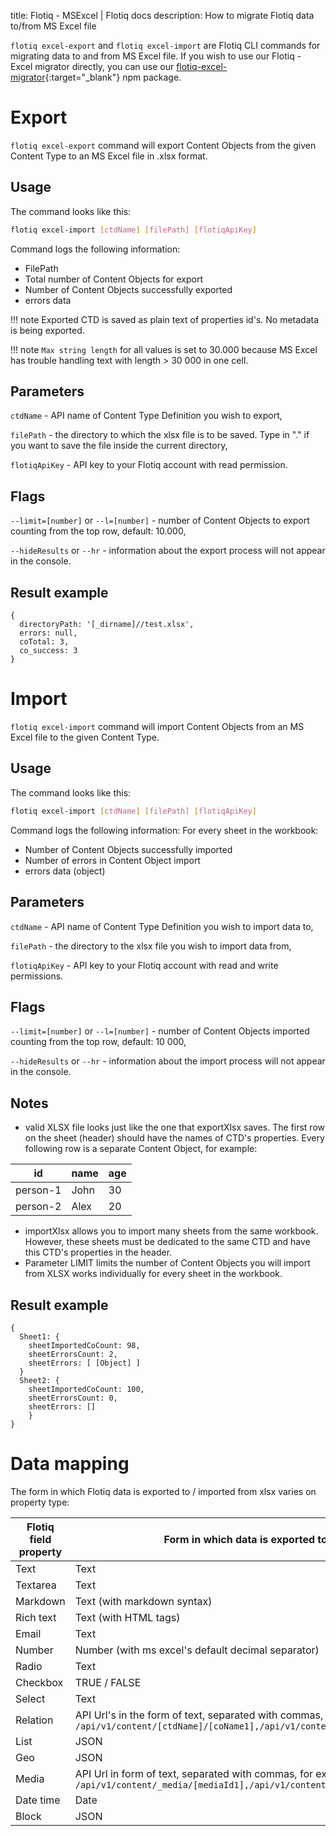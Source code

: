 title: Flotiq - MSExcel | Flotiq docs
description: How to migrate Flotiq data to/from MS Excel file

`flotiq excel-export` and `flotiq excel-import` are Flotiq CLI commands for migrating data to and from MS Excel file. If you wish to use our Flotiq - Excel migrator directly, you can use our [flotiq-excel-migrator](https://www.npmjs.com/package/flotiq-excel-migrator){:target="_blank"} npm package.

# Export

`flotiq excel-export` command will export Content Objects from the given Content Type to an MS Excel file in .xlsx format.

## Usage

The command looks like this:

```bash
flotiq excel-import [ctdName] [filePath] [flotiqApiKey]
```

Command logs the following information:
* FilePath
* Total number of Content Objects for export
* Number of Content Objects successfully exported
* errors data

!!! note
    Exported CTD is saved as plain text of properties id's. No metadata is being exported.

!!! note
    `Max string length` for all values is set to 30.000 because MS Excel has trouble handling text with length > 30 000 in one cell.

## Parameters

`ctdName` - API name of Content Type Definition you wish to export,

`filePath` - the directory to which the xlsx file is to be saved. Type in "." if you want to save the file inside the current directory,

`flotiqApiKey` - API key to your Flotiq account with read permission.

## Flags

`--limit=[number]` or `--l=[number]` - number of Content Objects to export counting from the top row, default: 10.000,

`--hideResults` or `--hr` - information about the export process will not appear in the console.

## Result example

```
{
  directoryPath: '[_dirname]//test.xlsx',
  errors: null,
  coTotal: 3,
  co_success: 3
}
```

# Import

`flotiq excel-import` command will import Content Objects from an MS Excel file to the given Content Type.

## Usage

The command looks like this:

```bash
flotiq excel-import [ctdName] [filePath] [flotiqApiKey]
```

Command logs the following information:
For every sheet in the workbook:
* Number of Content Objects successfully imported
* Number of errors in Content Object import
* errors data (object)

## Parameters

`ctdName` - API name of Content Type Definition you wish to import data to,

`filePath` - the directory to the xlsx file you wish to import data from,

`flotiqApiKey` - API key to your Flotiq account with read and write permissions.

## Flags

`--limit=[number]` or `--l=[number]` - number of Content Objects imported counting from the top row, default: 10 000,

`--hideResults` or `--hr` - information about the import process will not appear in the console.

## Notes

* valid XLSX file looks just like the one that exportXlsx saves. The first row on the sheet (header) should have the names of CTD's properties. Every following row is a separate Content Object, for example:

| id | name | age |
|--|--|--|
| person-1 | John | 30 |
| person-2 | Alex | 20 |

* importXlsx allows you to import many sheets from the same workbook. However, these sheets must be dedicated to the same CTD and have this CTD's properties in the header.
* Parameter LIMIT limits the number of Content Objects you will import from XLSX works individually for every sheet in the workbook.

## Result example

```
{
  Sheet1: {
    sheetImportedCoCount: 98,
    sheetErrorsCount: 2,
    sheetErrors: [ [Object] ]
  }
  Sheet2: {
    sheetImportedCoCount: 100,
    sheetErrorsCount: 0,
    sheetErrors: []
    }
}
```

# Data mapping

The form in which Flotiq data is exported to / imported from xlsx varies on property type:

| Flotiq field property | Form in which data is exported to xlsx |
|--|--|
| Text | Text |
| Textarea | Text |
| Markdown | Text (with markdown syntax) |
| Rich text | Text (with HTML tags) |
| Email | Text |
| Number | Number (with ms excel's default decimal separator) |
| Radio | Text |
| Checkbox | TRUE / FALSE |
| Select | Text |
| Relation | API Url's in the form of text, separated with commas, for example: `/api/v1/content/[ctdName]/[coName1],/api/v1/content/[ctdName]/[coName2]` |
| List | JSON |
| Geo | JSON |
| Media | API Url in form of text, separated with commas, for example: `/api/v1/content/_media/[mediaId1],/api/v1/content/_media/[mediaId2]` |
| Date time | Date |
| Block | JSON |
